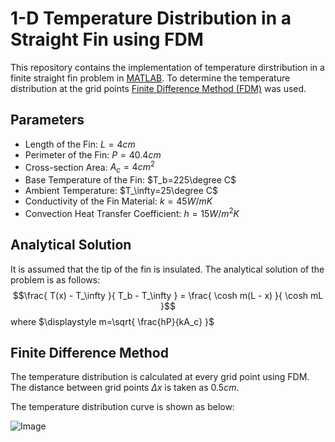 # 1-D Temperature Distribution in a Straight Fin using FDM 
This repository contains the implementation of temperature dirstribution in a finite straight fin problem in [MATLAB](https://www.mathworks.com/products/matlab.html).
To determine the temperature distribution at the grid points [Finite Difference Method (FDM)](https://en.wikipedia.org/wiki/Finite_difference_method) was used.

## Parameters
- Length of the Fin: $L=4cm$
- Perimeter of the Fin: $P=40.4cm$
- Cross-section Area: $A_c=4cm^2$
- Base Temperature of the Fin: $T_b=225\degree C$
- Ambient Temperature: $T_\infty=25\degree C$
- Conductivity of the Fin Material: $k=45 W/m K$
- Convection Heat Transfer Coefficient: $h=15 W/m^2K$

## Analytical Solution
It is assumed that the tip of the fin is insulated. The analytical solution of the problem is as follows:
$$\frac{ T(x) - T_\infty }{ T_b - T_\infty } = \frac{ \cosh m(L - x) }{ \cosh mL }$$
where $\displaystyle m=\sqrt{ \frac{hP}{kA_c} }$

## Finite Difference Method
The temperature distribution is calculated at every grid point using FDM.
The distance between grid points $\Delta x$ is taken as $0.5cm$.

The temperature distribution curve is shown as below:

![Image](https://github.com/Nesasio/Temperature-Distribution-FDM/assets/110229836/3d8ef1ff-bb7d-4686-bca5-ead03c45e1bb)
